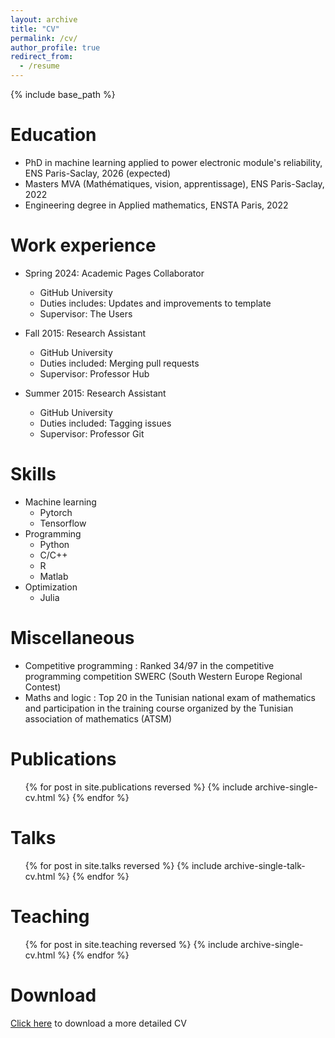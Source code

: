 ```yaml
---
layout: archive
title: "CV"
permalink: /cv/
author_profile: true
redirect_from:
  - /resume
---
```


{% include base_path %}

Education
======
* PhD in machine learning applied to power electronic module's reliability, ENS Paris-Saclay, 2026 (expected)
* Masters MVA (Mathématiques, vision, apprentissage), ENS Paris-Saclay, 2022
* Engineering degree in Applied mathematics, ENSTA Paris, 2022

Work experience
======
* Spring 2024: Academic Pages Collaborator
  * GitHub University
  * Duties includes: Updates and improvements to template
  * Supervisor: The Users

* Fall 2015: Research Assistant
  * GitHub University
  * Duties included: Merging pull requests
  * Supervisor: Professor Hub

* Summer 2015: Research Assistant
  * GitHub University
  * Duties included: Tagging issues
  * Supervisor: Professor Git
  
Skills
======
* Machine learning
  * Pytorch
  * Tensorflow
* Programming
  * Python
  * C/C++
  * R
  * Matlab
* Optimization
  * Julia 

Miscellaneous
======
* Competitive programming : Ranked 34/97 in the competitive programming competition SWERC (South Western Europe Regional Contest)
* Maths and logic : Top 20 in the Tunisian national exam of mathematics and participation in the
training course organized by the Tunisian association of mathematics (ATSM)

Publications
======
  <ul>{% for post in site.publications reversed %}
    {% include archive-single-cv.html %}
  {% endfor %}</ul>
  
Talks
======
  <ul>{% for post in site.talks reversed %}
    {% include archive-single-talk-cv.html  %}
  {% endfor %}</ul>
  
Teaching
======
  <ul>{% for post in site.teaching reversed %}
    {% include archive-single-cv.html %}
  {% endfor %}</ul>
  
Download
======
[Click here](https://github.com/MehdiGhrabli/MehdiGhrabli.github.io/raw/master/files/CV_MEHDI_GHRABLI_Doctorat_ENG.pdf) to download a more detailed CV

